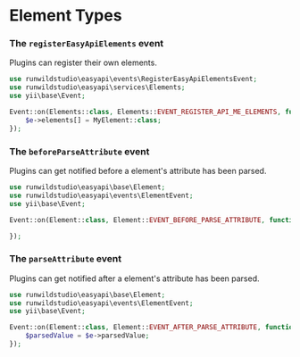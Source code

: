 # Element Types

### The `registerEasyApiElements` event
Plugins can register their own elements.

```php
use runwildstudio\easyapi\events\RegisterEasyApiElementsEvent;
use runwildstudio\easyapi\services\Elements;
use yii\base\Event;

Event::on(Elements::class, Elements::EVENT_REGISTER_API_ME_ELEMENTS, function(RegisterEasyApiElementsEvent $e) {
    $e->elements[] = MyElement::class;
});
```

### The `beforeParseAttribute` event
Plugins can get notified before a element's attribute has been parsed.

```php
use runwildstudio\easyapi\base\Element;
use runwildstudio\easyapi\events\ElementEvent;
use yii\base\Event;

Event::on(Element::class, Element::EVENT_BEFORE_PARSE_ATTRIBUTE, function(ElementEvent $e) {

});
```

### The `parseAttribute` event
Plugins can get notified after a element's attribute has been parsed.

```php
use runwildstudio\easyapi\base\Element;
use runwildstudio\easyapi\events\ElementEvent;
use yii\base\Event;

Event::on(Element::class, Element::EVENT_AFTER_PARSE_ATTRIBUTE, function(ElementEvent $e) {
    $parsedValue = $e->parsedValue;
});
```
